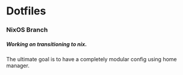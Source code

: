 # Dotfiles

### NixOS Branch

##### Working on transitioning to nix.
The ultimate goal is to have a completely modular config using home manager.
